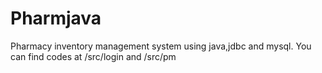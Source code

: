 # Pharmjava
Pharmacy inventory management system using java,jdbc and mysql.
You can find codes at /src/login and /src/pm
